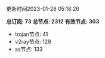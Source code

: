 更新时间2023-01-28 05:18:26

**总订阅: 73**
**总节点: 2312**
**有效节点: 303**
- trojan节点: 41
- v2ray节点: 129
- ss节点: 133
